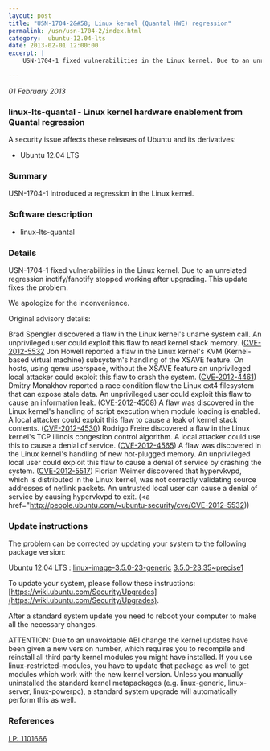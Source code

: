 ```yaml
---
layout: post
title: "USN-1704-2&#58; Linux kernel (Quantal HWE) regression"
permalink: /usn/usn-1704-2/index.html
category:  ubuntu-12.04-lts
date: 2013-02-01 12:00:00
excerpt: |
    USN-1704-1 fixed vulnerabilities in the Linux kernel. Due to an unrelated regression inotify/fanotify stopped working after upgrading. This update fixes the problem.
    
--- 
```

 
 

*01 February 2013*

### linux-lts-quantal - Linux kernel hardware enablement from Quantal regression

A security issue affects these releases of Ubuntu and its derivatives:

* Ubuntu 12.04 LTS

### Summary

USN-1704-1 introduced a regression in the Linux kernel. 

### Software description

* linux-lts-quantal 

### Details

USN-1704-1 fixed vulnerabilities in the Linux kernel. Due to an unrelated regression inotify/fanotify stopped working after upgrading. This update fixes the problem.

We apologize for the inconvenience.

Original advisory details:

 Brad Spengler discovered a flaw in the Linux kernel&#39;s uname system call. An unprivileged user could exploit this flaw to read kernel stack memory. ([CVE-2012-5532](http://people.ubuntu.com/~ubuntu-security/cve/CVE-2012-0957">CVE-2012-0957</a>) Jon Howell reported a flaw in the Linux kernel&#39;s KVM (Kernel-based virtual machine) subsystem&#39;s handling of the XSAVE feature. On hosts, using qemu userspace, without the XSAVE feature an unprivileged local attacker could exploit this flaw to crash the system. (<a href="http://people.ubuntu.com/~ubuntu-security/cve/CVE-2012-4461">CVE-2012-4461</a>) Dmitry Monakhov reported a race condition flaw the Linux ext4 filesystem that can expose stale data. An unprivileged user could exploit this flaw to cause an information leak. (<a href="http://people.ubuntu.com/~ubuntu-security/cve/CVE-2012-4508">CVE-2012-4508</a>) A flaw was discovered in the Linux kernel&#39;s handling of script execution when module loading is enabled. A local attacker could exploit this flaw to cause a leak of kernel stack contents. (<a href="http://people.ubuntu.com/~ubuntu-security/cve/CVE-2012-4530">CVE-2012-4530</a>) Rodrigo Freire discovered a flaw in the Linux kernel&#39;s TCP illinois congestion control algorithm. A local attacker could use this to cause a denial of service. (<a href="http://people.ubuntu.com/~ubuntu-security/cve/CVE-2012-4565">CVE-2012-4565</a>) A flaw was discovered in the Linux kernel&#39;s handling of new hot-plugged memory. An unprivileged local user could exploit this flaw to cause a denial of service by crashing the system. (<a href="http://people.ubuntu.com/~ubuntu-security/cve/CVE-2012-5517">CVE-2012-5517</a>) Florian Weimer discovered that hypervkvpd, which is distributed in the Linux kernel, was not correctly validating source addresses of netlink packets. An untrusted local user can cause a denial of service by causing hypervkvpd to exit. (<a href="http://people.ubuntu.com/~ubuntu-security/cve/CVE-2012-5532)) 

### Update instructions

The problem can be corrected by updating your system to the following package version:

Ubuntu 12.04 LTS
 : [linux-image-3.5.0-23-generic](https://launchpad.net/ubuntu/+source/linux-lts-quantal) <span> [3.5.0-23.35~precise1](https://launchpad.net/ubuntu/+source/linux-lts-quantal/3.5.0-23.35~precise1) </span> 

To update your system, please follow these instructions: [https://wiki.ubuntu.com/Security/Upgrades](https://wiki.ubuntu.com/Security/Upgrades).

After a standard system update you need to reboot your computer to make all the necessary changes.

ATTENTION: Due to an unavoidable ABI change the kernel updates have been given a new version number, which requires you to recompile and reinstall all third party kernel modules you might have installed. If you use linux-restricted-modules, you have to update that package as well to get modules which work with the new kernel version. Unless you manually uninstalled the standard kernel metapackages (e.g. linux-generic, linux-server, linux-powerpc), a standard system upgrade will automatically perform this as well. 

### References

 
 [LP: 1101666](https://launchpad.net/bugs/1101666)
 

